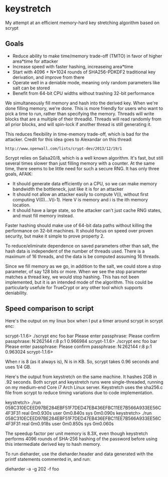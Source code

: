 keystretch
==========

My attempt at an efficient memory-hard key stretching algorithm based on scrypt

Goals
-----

- Reduce ability to make time/memory trade-off (TMTO) in favor of higher area*time for attacker
- Increase speed with faster hashing, increaseing area*time
- Start with 4096 + N*1024 rounds of SHA256-PDKDF2 traditional key derivation, and improve from there
- Operate well in a deniable mode, meaning only random parameters like salt can be stored
- Benefit from 64-bit CPU widths without trashing 32-bit performance

We simultaneously fill memory and hash into the derived key.  When we're done filling
memory, we're done.  This is more friendly for users who want to pick a time to run,
rather than specifying the memory.  Threads will write blocks that are a multiple of their
threadId.  Threads will read randomly from all prior blocks, and will spin-lock if another
thread is still generating it.

This reduces flexibility in time-memory trade-off, which is bad for the attacker.  Credit
for this idea goes to Alexandar on this thread:

    http://www.openwall.com/lists/crypt-dev/2013/12/19/1

Scrypt relies on Salsa20/8, which is a well known algorithm.  It's fast, but still several
times slower than just filling memory with a counter.  At the same time, there seems to be
little need for such a secure RNG.  It has only three goals, AFAIK:

- It should generate data efficiently on a CPU, so we can make memory bandwidth the
  bottleneck, just like it is for an attacker
- It should not allow an attacker easily to compute V(i), without first computing
  V(0)...V(i-1).  Here V is memory and i is the ith memory location.
- It should have a large state, so the attacker can't just cache RNG states, and must
  fill memory instead.

Faster hashing should make use of 64-bit data paths without killing the performance on
32-bit machines.  It should focus on speed over proven security, but make it simple to
prove property 2.

To reduce/eliminate dependence on saved parameters other than salt, the hash data is
independent of the number of threads used.  There is a maximum of 16 threads, and the data
is be computed assuming 16 threads.

Since we fill memory as we go, in addition to the salt, we could store a stop parameter,
of say 128 bits or more.  When we see the stop parameter matches a thread key, we would
stop hashing.  This has not been implemented, but it is an intended mode of the algorithm.
This could be particularly usefule for TrueCrypt or any other tool which supports
deniability.

Speed comparison to script
--------------------------

Here's the output on my linux box when I put a timer around scrypt in scrypt enc:

scrypt-1.1.6> ./scrypt enc foo bar
Please enter passphrase:
Please confirm passphrase:
N:262144 r:8 p:1
0.966984
scrypt-1.1.6> ./scrypt enc foo bar
Please enter passphrase:
Please confirm passphrase:
N:262144 r:8 p:1
0.963024
scrypt-1.1.6>

When r is 8 (as it always is), N is in KB.  So, scrypt takes 0.96 seconds and uses 1/4 GB.

Here's the output from keystretch on the same machine.  It hashes 2GB in .92 seconds.
Both scrypt and keystretch runs were single-threaded, running on my medium-end Core i7
Arch Linux server.  Keystretch uses the sha256.c file from scrypt to reduce timing
variations due to code implementation.

keystretch> ./run
058C310ECEED97BE284EBF51F7DED47EB436EFBC11EE7B566A933EE56C4F3F31
real    0m0.930s
user    0m0.840s
sys     0m0.090s
keystretch> ./run
058C310ECEED97BE284EBF51F7DED47EB436EFBC11EE7B566A933EE56C4F3F31
real    0m0.918s
user    0m0.850s
sys     0m0.060s

The speedup factor per unit memory is 8.3X, even though keystretch performs 4096 rounds of
SHA-256 hashing of the password before using this intermediate derived key to hash memory.

To run dieharder, use the dieharder.header and data generated with the printf statements
commented in, and run:

dieharder -a -g 202 -f foo

